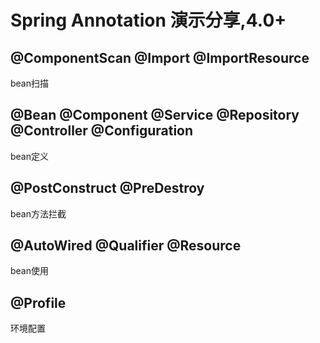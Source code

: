 # Spring Annotation 演示分享,4.0+

##  @ComponentScan @Import @ImportResource
bean扫描
##  @Bean @Component @Service @Repository @Controller @Configuration
bean定义

##  @PostConstruct @PreDestroy
bean方法拦截

##  @AutoWired @Qualifier @Resource
bean使用

##  @Profile
环境配置
